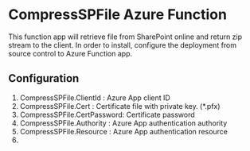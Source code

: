 # CompressSPFile Azure Function
This function app will retrieve file from SharePoint online and return zip stream to the client.
In order to install, configure the deployment from source control to Azure Function app.

## Configuration
1. CompressSPFile.ClientId : Azure App client ID
2. CompressSPFile.Cert : Certificate file with private key. (*.pfx)
3. CompressSPFile.CertPassword: Certificate password
4. CompressSPFile.Authority : Azure App authentication authority
5. CompressSPFile.Resource : Azure App authentication resource
6. 